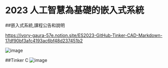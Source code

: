 # 2023 人工智慧為基礎的嵌入式系統

##嵌入式系統,課程公告和說明

https://ivory-gaura-57e.notion.site/ES2023-GitHub-Tinker-CAD-Markdown-17df90bf3afc4193ac6bf48d237451b2

![image](https://github.com/ericchen2009/ES2023/assets/90953219/bbe0ab1e-8a8f-46aa-94a4-c1871835d5f2)

##Tinker C
![image](https://github.com/ericchen2009/ES2023/assets/90953219/809eeaf5-a1c3-4a92-83df-2aa23718a5da)
